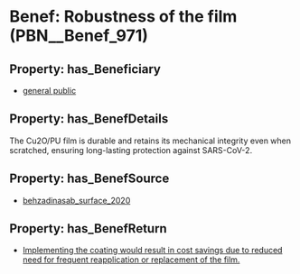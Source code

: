 # Benef: __Robustness of the film__ (PBN__Benef_971)

## Property: has_Beneficiary

* [general public](../Stakeholder/PBN__Stakeholder_29)

## Property: has_BenefDetails

The Cu2O/PU film is durable and retains its mechanical integrity even when scratched, ensuring long-lasting protection against SARS-CoV-2.

## Property: has_BenefSource

* [behzadinasab_surface_2020](../Article/PBN__Article_199)

## Property: has_BenefReturn

* [Implementing the coating would result in cost savings due to reduced need for frequent reapplication or replacement of the film.](../BenefReturn/PBN__BenefReturn_1068)

